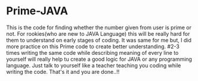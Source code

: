 # Prime-JAVA
This is the code for finding whether the number given from user is prime or not.
For rookies(who are new to JAVA Language) this will be really hard for them to understand on early stages of coding. It was same for me but, I did more practice on this Prime code to create better understanding. #2-3 times writing the same code while describing meaning of every line to yourself will really help tu create a good logic for JAVA or any programming language.
Just talk to yourself like a teacher teaching you coding while writing the code. That's it and you are done..!!
